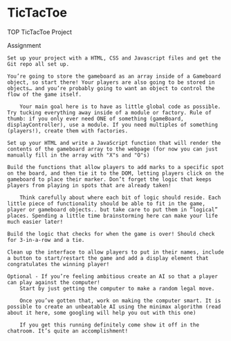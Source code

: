 # TicTacToe
TOP TicTacToe Project


Assignment

    Set up your project with a HTML, CSS and Javascript files and get the Git repo all set up.

    You’re going to store the gameboard as an array inside of a Gameboard object, so start there! Your players are also going to be stored in objects… and you’re probably going to want an object to control the flow of the game itself.

        Your main goal here is to have as little global code as possible. Try tucking everything away inside of a module or factory. Rule of thumb: if you only ever need ONE of something (gameBoard, displayController), use a module. If you need multiples of something (players!), create them with factories.

    Set up your HTML and write a JavaScript function that will render the contents of the gameboard array to the webpage (for now you can just manually fill in the array with "X"s and "O"s)

    Build the functions that allow players to add marks to a specific spot on the board, and then tie it to the DOM, letting players click on the gameboard to place their marker. Don’t forget the logic that keeps players from playing in spots that are already taken!

        Think carefully about where each bit of logic should reside. Each little piece of functionality should be able to fit in the game, player or gameboard objects.. but take care to put them in “logical” places. Spending a little time brainstorming here can make your life much easier later!

    Build the logic that checks for when the game is over! Should check for 3-in-a-row and a tie.

    Clean up the interface to allow players to put in their names, include a button to start/restart the game and add a display element that congratulates the winning player!

    Optional - If you’re feeling ambitious create an AI so that a player can play against the computer!
        Start by just getting the computer to make a random legal move.

        Once you’ve gotten that, work on making the computer smart. It is possible to create an unbeatable AI using the minimax algorithm (read about it here, some googling will help you out with this one)
        
        If you get this running definitely come show it off in the chatroom. It’s quite an accomplishment!


